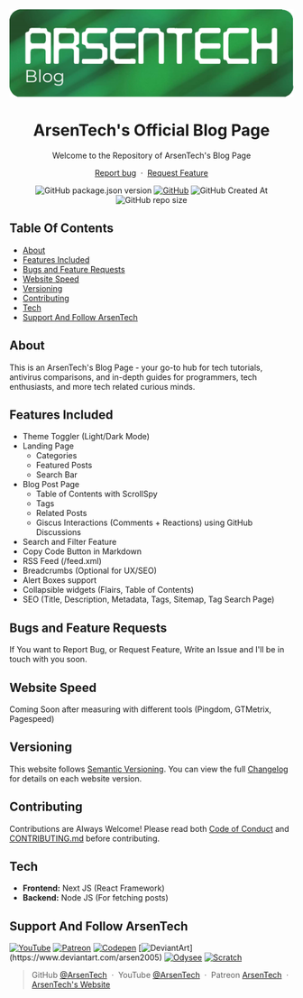 <p align="center">
<img src=".github/main-blog.png">
</p>
<h1 align="center">ArsenTech's Official Blog Page</h1>
<p align="center">Welcome to the Repository of ArsenTech's Blog Page</p>
<p align="center">
    <a href="https://github.com/ArsenTech/blog/issues/new?assignees=&labels=&template=bug_report.md&title=">Report bug</a>
    &nbsp;&middot;&nbsp;
    <a href="https://github.com/ArsenTech/blog/issues/new?assignees=&labels=&template=feature_request.md&title=">Request Feature</a>
</p>
<p align="center">
<img alt="GitHub package.json version" src="https://img.shields.io/github/package-json/v/ArsenTech/blog?style=for-the-badge">
<a href="https://github.com/ArsenTech/blog/blob/main/LICENSE"><img alt="GitHub" src="https://img.shields.io/github/license/ArsenTech/blog?color=%2322b455&style=for-the-badge"></a>
<img alt="GitHub Created At" src="https://img.shields.io/github/created-at/ArsenTech/blog?style=for-the-badge">
<img alt="GitHub repo size" src="https://img.shields.io/github/repo-size/ArsenTech/blog?style=for-the-badge">
</p>

## Table Of Contents
- [About](#about)
- [Features Included](#features-included)
- [Bugs and Feature Requests](#bugs-and-feature-requests)
- [Website Speed](#website-speed)
- [Versioning](#versioning)
- [Contributing](#contributing)
- [Tech](#tech)
- [Support And Follow ArsenTech](#support-and-follow-arsentech)

## About
This is an ArsenTech's Blog Page - your go-to hub for tech tutorials, antivirus comparisons, and in-depth guides for programmers, tech enthusiasts, and more tech related curious minds.

## Features Included
- Theme Toggler (Light/Dark Mode)
- Landing Page
    - Categories
    - Featured Posts
    - Search Bar
- Blog Post Page
    - Table of Contents with ScrollSpy
    - Tags
    - Related Posts
    - Giscus Interactions (Comments + Reactions) using GitHub Discussions
- Search and Filter Feature
- Copy Code Button in Markdown
- RSS Feed (/feed.xml)
- Breadcrumbs (Optional for UX/SEO)
- Alert Boxes support
- Collapsible widgets (Flairs, Table of Contents)
- SEO (Title, Description, Metadata, Tags, Sitemap, Tag Search Page)

## Bugs and Feature Requests
If You want to Report Bug, or Request Feature, Write an Issue and I'll be in touch with you soon.

## Website Speed
Coming Soon after measuring with different tools (Pingdom, GTMetrix, Pagespeed)

## Versioning
This website follows [Semantic Versioning](https://semver.org/). You can view the full [Changelog](https://github.com/ArsenTech/blog/blob/main/CHANGELOG.md) for details on each website version.

## Contributing
Contributions are Always Welcome! Please read both [Code of Conduct](https://github.com/ArsenTech/blog/blob/main/CODE_OF_CONDUCT.md) and [CONTRIBUTING.md](https://github.com/ArsenTech/blog/blob/main/CONTRIBUTING.md) before contributing.

## Tech
- **Frontend:** Next JS (React Framework)
- **Backend:** Node JS (For fetching posts)

## Support And Follow ArsenTech
[![YouTube](https://img.shields.io/badge/ArsenTech%20-222222.svg?&style=for-the-badge&logo=YouTube&logoColor=%23FF0000)](https://www.youtube.com/channel/UCrtH0g6NE8tW5VIEgDySYtg)
[![Patreon](https://img.shields.io/badge/-ArsenTech-222222?style=for-the-badge&logo=patreon&logoColor=white)](https://www.patreon.com/arsentech)
[![Codepen](https://img.shields.io/badge/-ArsenTech-222222?style=for-the-badge&logo=codepen&logoColor=white)](https://codepen.io/ArsenTech)
[![DeviantArt](https://img.shields.io/badge/-Arsen2005-222222?style=for-the-badge&logo=deviantart&logoColor=05cc46")](https://www.deviantart.com/arsen2005)
[![Odysee](https://img.shields.io/badge/-ArsenTech-222222?style=for-the-badge&logo=odysee&logoColor=FA9626)](https://odysee.com/@ArsenTech)
[![Scratch](https://img.shields.io/badge/-ArsenTech-222222?style=for-the-badge&logo=scratch&logoColor=orange)](https://scratch.mit.edu/users/ArsenTech/)

> GitHub [@ArsenTech](https://github.com/ArsenTech) &nbsp;&middot;&nbsp;
> YouTube [@ArsenTech](https://youtube.com/@ArsenTech) &nbsp;&middot;&nbsp;
> Patreon [ArsenTech](https://www.patreon.com/ArsenTech) &nbsp;&middot;&nbsp;
> [ArsenTech's Website](https://arsentech.github.io)
